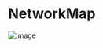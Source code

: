 # NetworkMap
![image](https://user-images.githubusercontent.com/98702073/209707905-c238aa73-4724-4cb2-85fd-f07cd1d6d3db.png)

